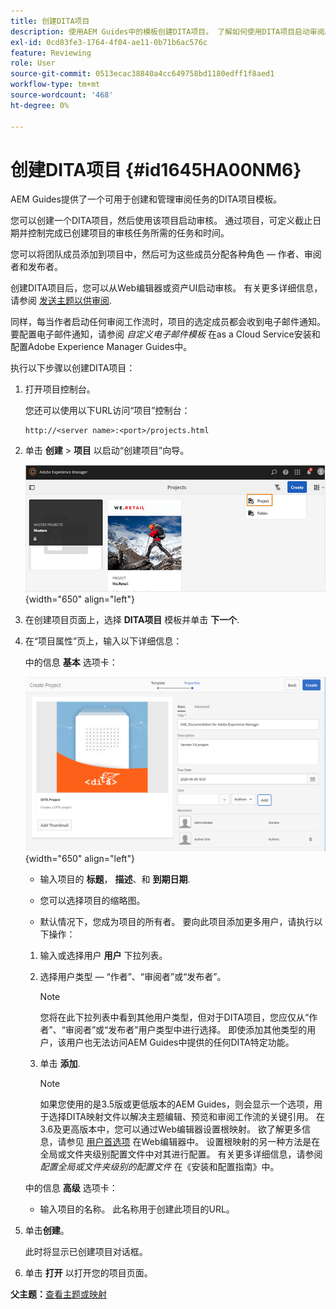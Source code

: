 ```yaml
---
title: 创建DITA项目
description: 使用AEM Guides中的模板创建DITA项目。 了解如何使用DITA项目启动审阅。
exl-id: 0cd83fe3-1764-4f04-ae11-0b71b6ac576c
feature: Reviewing
role: User
source-git-commit: 0513ecac38840a4cc649758bd1180edff1f8aed1
workflow-type: tm+mt
source-wordcount: '468'
ht-degree: 0%

---
```


# 创建DITA项目 {#id1645HA00NM6}

AEM Guides提供了一个可用于创建和管理审阅任务的DITA项目模板。

您可以创建一个DITA项目，然后使用该项目启动审核。 通过项目，可定义截止日期并控制完成已创建项目的审核任务所需的任务和时间。

您可以将团队成员添加到项目中，然后可为这些成员分配各种角色 — 作者、审阅者和发布者。

创建DITA项目后，您可以从Web编辑器或资产UI启动审核。 有关更多详细信息，请参阅 [发送主题以供审阅](review-send-topics-for-review.md#).

同样，每当作者启动任何审阅工作流时，项目的选定成员都会收到电子邮件通知。 要配置电子邮件通知，请参阅 *自定义电子邮件模板* 在as a Cloud Service安装和配置Adobe Experience Manager Guides中。

执行以下步骤以创建DITA项目：

1. 打开项目控制台。

   您还可以使用以下URL访问“项目”控制台：

   ```http
   http://<server name>:<port>/projects.html
   ```

1. 单击 **创建** \> **项目** 以启动“创建项目”向导。

   ![](images/project-console-63.png){width="650" align="left"}

1. 在创建项目页面上，选择 **DITA项目** 模板并单击 **下一个**.

1. 在“项目属性”页上，输入以下详细信息：

   中的信息 **基本** 选项卡：

   ![](images/create-project.png){width="650" align="left"}

   - 输入项目的 **标题**， **描述**、和 **到期日期**.

   - 您可以选择项目的缩略图。

   - 默认情况下，您成为项目的所有者。 要向此项目添加更多用户，请执行以下操作：

   1. 输入或选择用户 **用户** 下拉列表。

   1. 选择用户类型 — “作者”、“审阅者”或“发布者”。

      >[!NOTE]
      >
      >您将在此下拉列表中看到其他用户类型，但对于DITA项目，您应仅从“作者”、“审阅者”或“发布者”用户类型中进行选择。 即使添加其他类型的用户，该用户也无法访问AEM Guides中提供的任何DITA特定功能。

   1. 单击 **添加**.

      >[!NOTE]
      >
      >如果您使用的是3.5版或更低版本的AEM Guides，则会显示一个选项，用于选择DITA映射文件以解决主题编辑、预览和审阅工作流的关键引用。 在3.6及更高版本中，您可以通过Web编辑器设置根映射。 欲了解更多信息，请参见 [用户首选项](web-editor-features.md#id2087G0P40SB) 在Web编辑器中。 设置根映射的另一种方法是在全局或文件夹级别配置文件中对其进行配置。 有关更多详细信息，请参阅 *配置全局或文件夹级别的配置文件* 在《安装和配置指南》中。

   中的信息 **高级** 选项卡：

   - 输入项目的名称。 此名称用于创建此项目的URL。

1. 单击&#x200B;**创建**。

   此时将显示已创建项目对话框。

1. 单击 **打开** 以打开您的项目页面。


**父主题：**[&#x200B;查看主题或映射](review.md)

